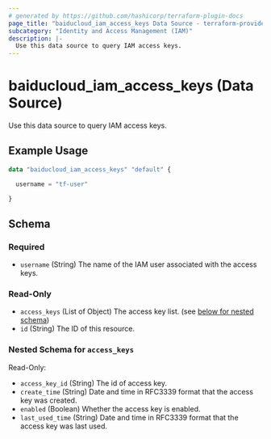 ```yaml
---
# generated by https://github.com/hashicorp/terraform-plugin-docs
page_title: "baiducloud_iam_access_keys Data Source - terraform-provider-baiducloud"
subcategory: "Identity and Access Management (IAM)"
description: |-
  Use this data source to query IAM access keys.
---
```


# baiducloud_iam_access_keys (Data Source)

Use this data source to query IAM access keys.

## Example Usage

```terraform
data "baiducloud_iam_access_keys" "default" {

  username = "tf-user"

}
```

<!-- schema generated by tfplugindocs -->
## Schema

### Required

- `username` (String) The name of the IAM user associated with the access keys.

### Read-Only

- `access_keys` (List of Object) The access key list. (see [below for nested schema](#nestedatt--access_keys))
- `id` (String) The ID of this resource.

<a id="nestedatt--access_keys"></a>
### Nested Schema for `access_keys`

Read-Only:

- `access_key_id` (String) The id of access key.
- `create_time` (String) Date and time in RFC3339 format that the access key was created.
- `enabled` (Boolean) Whether the access key is enabled.
- `last_used_time` (String) Date and time in RFC3339 format that the access key was last used.
